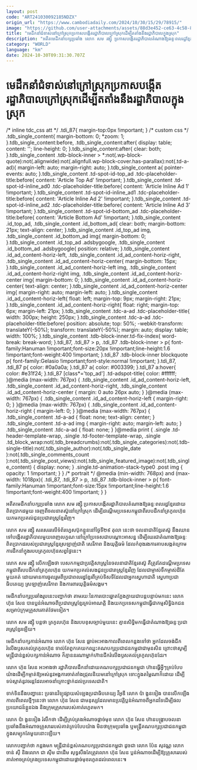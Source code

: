 ```yaml
---
layout: post
code: "ART241030092185NDZX"
origin_url: "https://www.cambodiadaily.com/2024/10/30/15/29/78915/"
image: "https://github.com/user-attachments/assets/88d3e452-ce63-4c58-860f-5d3d0d0f609d"
title: "មេដឹកនាំ​ជំទាស់​នៅ​ក្រៅ​ស្រុក​ប្រកាស​បង្កើត​រដ្ឋាភិបាល​ក្រៅ​ស្រុក​ដើម្បី​តតាំង​នឹង​រដ្ឋាភិបាល​ក្នុង​ស្រុក"
description: "អតីត​មេដឹកនាំ​បក្ស​ប្រឆាំង លោក សម រង្ស៊ី ប្រកាស​បង្កើត​រដ្ឋាភិបាល​តំណាង​ឱ្យ​ឆន្ទៈ​ពលរដ្ឋ​ខ្មែរ​ដោយ​ពិតប្រាកដ​មួយ ចេញពី​ចលនា​តស៊ូ​នៅ​ក្រៅ​ស្រុក ដើម្បី​ដណ្តើម​ប្រទេស​កម្ពុជា​ពី​របប​ដឹកនាំ​ត្រកូល​ហ៊ុន យក​មក​ប្រគល់​ជូន​ប្រជារាស្ត្រ​ខ្មែរ​វិញ។"
category: "WORLD"
language: "km"
date: 2024-10-30T09:31:30.707Z
---
```


# មេដឹកនាំ​ជំទាស់​នៅ​ក្រៅ​ស្រុក​ប្រកាស​បង្កើត​រដ្ឋាភិបាល​ក្រៅ​ស្រុក​ដើម្បី​តតាំង​នឹង​រដ្ឋាភិបាល​ក្នុង​ស្រុក

/\* inline tdc\_css att \*/ .tdi\_87{ margin-top:0px !important; } /\* custom css \*/ .tdb\_single\_content{ margin-bottom: 0; \*zoom: 1; }.tdb\_single\_content:before, .tdb\_single\_content:after{ display: table; content: ''; line-height: 0; }.tdb\_single\_content:after{ clear: both; }.tdb\_single\_content .tdb-block-inner > \*:not(.wp-block-quote):not(.alignwide):not(.alignfull.wp-block-cover.has-parallax):not(.td-a-ad){ margin-left: auto; margin-right: auto; }.tdb\_single\_content a{ pointer-events: auto; }.tdb\_single\_content .td-spot-id-top\_ad .tdc-placeholder-title:before{ content: 'Article Top Ad' !important; }.tdb\_single\_content .td-spot-id-inline\_ad0 .tdc-placeholder-title:before{ content: 'Article Inline Ad 1' !important; }.tdb\_single\_content .td-spot-id-inline\_ad1 .tdc-placeholder-title:before{ content: 'Article Inline Ad 2' !important; }.tdb\_single\_content .td-spot-id-inline\_ad2 .tdc-placeholder-title:before{ content: 'Article Inline Ad 3' !important; }.tdb\_single\_content .td-spot-id-bottom\_ad .tdc-placeholder-title:before{ content: 'Article Bottom Ad' !important; }.tdb\_single\_content .id\_top\_ad, .tdb\_single\_content .id\_bottom\_ad{ clear: both; margin-bottom: 21px; text-align: center; }.tdb\_single\_content .id\_top\_ad img, .tdb\_single\_content .id\_bottom\_ad img{ margin-bottom: 0; }.tdb\_single\_content .id\_top\_ad .adsbygoogle, .tdb\_single\_content .id\_bottom\_ad .adsbygoogle{ position: relative; }.tdb\_single\_content .id\_ad\_content-horiz-left, .tdb\_single\_content .id\_ad\_content-horiz-right, .tdb\_single\_content .id\_ad\_content-horiz-center{ margin-bottom: 15px; }.tdb\_single\_content .id\_ad\_content-horiz-left img, .tdb\_single\_content .id\_ad\_content-horiz-right img, .tdb\_single\_content .id\_ad\_content-horiz-center img{ margin-bottom: 0; }.tdb\_single\_content .id\_ad\_content-horiz-center{ text-align: center; }.tdb\_single\_content .id\_ad\_content-horiz-center img{ margin-right: auto; margin-left: auto; }.tdb\_single\_content .id\_ad\_content-horiz-left{ float: left; margin-top: 9px; margin-right: 21px; }.tdb\_single\_content .id\_ad\_content-horiz-right{ float: right; margin-top: 6px; margin-left: 21px; }.tdb\_single\_content .tdc-a-ad .tdc-placeholder-title{ width: 300px; height: 250px; }.tdb\_single\_content .tdc-a-ad .tdc-placeholder-title:before{ position: absolute; top: 50%; -webkit-transform: translateY(-50%); transform: translateY(-50%); margin: auto; display: table; width: 100%; }.tdb\_single\_content .tdb-block-inner.td-fix-index{ word-break: break-word; }.tdi\_87, .tdi\_87 > p, .tdi\_87 .tdb-block-inner > p{ font-family:Hanuman !important;font-size:20px !important;line-height:1.6 !important;font-weight:400 !important; }.tdi\_87 .tdb-block-inner blockquote p{ font-family:Gelasio !important;font-style:normal !important; }.tdi\_87, .tdi\_87 p{ color: #0a0a0a; }.tdi\_87 a{ color: #003399; }.tdi\_87 a:hover{ color: #e31f24; }.tdi\_87 \[class\*='top\_ad'\] .td-adspot-title{ color: #ffffff; }@media (max-width: 767px) { .tdb\_single\_content .id\_ad\_content-horiz-left, .tdb\_single\_content .id\_ad\_content-horiz-right, .tdb\_single\_content .id\_ad\_content-horiz-center { margin: 0 auto 26px auto; } }@media (max-width: 767px) { .tdb\_single\_content .id\_ad\_content-horiz-left { margin-right: 0; } }@media (max-width: 767px) { .tdb\_single\_content .id\_ad\_content-horiz-right { margin-left: 0; } }@media (max-width: 767px) { .tdb\_single\_content .td-a-ad { float: none; text-align: center; } .tdb\_single\_content .td-a-ad img { margin-right: auto; margin-left: auto; } .tdb\_single\_content .tdc-a-ad { float: none; } }@media print { .single .td-header-template-wrap, .single .td-footer-template-wrap, .single .td\_block\_wrap:not(.tdb\_breadcrumbs):not(.tdb\_single\_categories):not(.tdb-single-title):not(.tdb\_single\_author):not(.tdb\_single\_date ):not(.tdb\_single\_comments\_count ):not(.tdb\_single\_post\_views):not(.tdb\_single\_featured\_image):not(.tdb\_single\_content) { display: none; } .single.td-animation-stack-type0 .post img { opacity: 1 !important; } } /\* portrait \*/ @media (min-width: 768px) and (max-width: 1018px){ .tdi\_87, .tdi\_87 > p, .tdi\_87 .tdb-block-inner > p{ font-family:Hanuman !important;font-size:15px !important;line-height:1.6 !important;font-weight:400 !important; } }

អតីត​មេដឹកនាំ​បក្ស​ប្រឆាំង លោក សម រង្ស៊ី ប្រកាស​បង្កើត​រដ្ឋាភិបាល​តំណាង​ឱ្យ​ឆន្ទៈ​ពលរដ្ឋ​ខ្មែរ​ដោយ​ពិតប្រាកដ​មួយ ចេញពី​ចលនា​តស៊ូ​នៅ​ក្រៅ​ស្រុក ដើម្បី​ដណ្តើម​ប្រទេស​កម្ពុជា​ពី​របប​ដឹកនាំ​ត្រកូល​ហ៊ុន យក​មក​ប្រគល់​ជូន​ប្រជារាស្ត្រ​ខ្មែរ​វិញ។

លោក សម រង្ស៊ី សរសេរ​រលើ​ទំព័រ​ហ្វេសប៊ុក​ខ្លួន​នៅ​ថ្ងៃទី​២៩ តុលា នេះ​ថា ចលនា​ជាតិ​ខ្មែរ​តស៊ូ នឹង​ឈាន​ទៅ​បង្កើត​រដ្ឋាភិបាល​មួយ​ពេញ​លក្ខណៈ​នៅ​ក្រៅ​ប្រទេស​ជា​បណ្ដោះអាសន្ន ដើម្បី​ឈរ​ជា​តំណាង​ឱ្យ​ឆន្ទៈ​ពិតប្រាកដ​របស់​ប្រជារាស្ត្រ​ខ្មែរ​ស្រឡាញ់​ជាតិ សេរីភាព និង​យុត្តិធម៌ ដែល​កំពុង​រង​ការ​គាប​សង្កត់​ក្រោម​ការ​ដឹកនាំ​ក្នុង​របប​ត្រកូល​ហ៊ុន​សព្វថ្ងៃ​នេះ។

លោក សម រង្ស៊ី លើកឡើង​ថា បេសកកម្ម​ជា​ប្រវត្តិសាស្ត្រ​នៃ​ចលនា​ជាតិ​ខ្មែរ​តស៊ូ គឺ​ត្រូវតែ​ដណ្តើម​ប្រទេស​កម្ពុជា​ពី​របប​ដឹកនាំ​ត្រកូល​ហ៊ុន យក​មក​ប្រគល់​សង​ជូន​ប្រជារាស្ត្រ​ខ្មែរ​វិញ ដែល​ជា​ម្ចាស់​ទឹក​ម្ចាស់​ដី​តែ​មួយ​គត់ ដោយ​មាន​ការ​ចូលរួម​ពី​ប្រជាពលរដ្ឋ​ខ្មែរ​ពី​គ្រប់​ទិសទី​ដែល​ជា​អ្នក​ស្នេហា​ជាតិ ស្នេហា​ប្រជាធិបតេយ្យ ស្រឡាញ់​សេរីភាព និង​ការពារ​យុត្តិធម៌​សង្គម។

មេដឹកនាំ​បក្ស​ប្រឆាំង​រូប​នេះ​បញ្ជាក់​ថា តាមរយៈ​នៃ​ការ​បោះឆ្នោត​ក្លែងក្លាយ​ជា​បន្តបន្ទាប់​មក​នេះ លោក ហ៊ុន សែន បាន​ប្លន់​អំណាច​ពី​ប្រជារាស្ត្រ​ខ្មែរ​គ្រប់​អាណត្តិ និង​យក​ប្រទេស​កម្ពុជា​ធ្វើ​ជា​កម្មសិទ្ធិ​ឯកជន​សម្រាប់​ក្រុម​គ្រួសារ​គាត់​ថែម​ទៀត។

លោក សម រង្ស៊ី បន្ត​ថា ត្រកូល​ហ៊ុន និង​របប​ខុស​ច្បាប់​មួយ​នេះ គ្មាន​សិទ្ធិ​មក​ធ្វើ​ជា​តំណាង​ឱ្យ​ឆន្ទៈ​ប្រជារាស្ត្រ​ខ្មែរ​ឡើយ។

មេដឹកនាំ​បក្ស​កាន់​អំណាច លោក ហ៊ុន សែន ធ្លាប់​អះអាង​កាលពី​ពេល​កន្លង​ទៅ​ថា អ្នក​ដែល​ចង់​ជីក​រំលើង​ឫសគល់​ត្រកូល​ហ៊ុន ទាល់តែ​ពួកគេ​យក​ឈ្នះ​គណបក្ស​ប្រជាជន​កម្ពុជា​ជា​មុន​សិន ព្រោះ​ថា​សូម្បី​មន្ត្រី​ជាន់ខ្ពស់​បក្ស​កាន់​អំណាច ក៏​គ្មាន​នរណា​ម្នាក់​ហ៊ាន​ជីក​រំលើង​ឫសគល់​ត្រកូល​ហ៊ុន​ដែរ។

លោក ហ៊ុន សែន អះអាង​ថា រដ្ឋាភិបាល​ដឹកនាំ​ដោយ​គណបក្ស​ប្រជាជន​កម្ពុជា ហ៊ាន​ធ្វើ​អ្វីៗ​គ្រប់​បែប​យ៉ាង​ដើម្បី​កម្ចាត់​ឱ្យ​អស់​នូវ​អង្គការ​ចាត់តាំង​ជ្រុល​និយម​នៅ​ក្រៅ​ស្រុក ទោះ​ក្នុង​តម្លៃ​ណា​ក៏ដោយ ដើម្បី​ទប់ស្កាត់​នូវ​ចរន្ត​ដែល​អាច​នាំ​គ្រោះថ្នាក់​ដល់​ប្រទេស​ជាតិ។

ទាក់ទិន​នឹង​បញ្ហា​នេះ ប្រធាន​វិទ្យុ​ផ្សាយ​សំឡេង​ប្រជាធិបតេយ្យ វីអូឌី លោក ប៉ា ងួនទៀង បាន​លើកឡើង​កាលពី​ពេល​ថ្មីៗ​នេះ​ថា លោក ហ៊ុន សែន ជា​មនុស្ស​ដែល​មាន​ប្រវត្តិ​ប្លន់​អំណាច​ពី​អ្នក​ដទៃ​ដើម្បី​ផល​ប្រយោជន៍​ខ្លួនឯង និង​ក្រុម​គ្រួសារ​របស់​គាត់​រហូត​មក។

លោក ប៉ា ងួនទៀង រំលឹក​ថា ដើម្បី​គ្រប់គ្រង​អំណាច​ផ្ដាច់មុខ លោក ហ៊ុន សែន ហ៊ាន​បង្ក្រាប​ចលនា​ប្រឆាំង​នឹង​អំណាច​គ្រួសារ​របស់​គាត់​គ្រប់​បែប​យ៉ាង មិន​ថា​ក្រុម​ប្រឆាំង ឬ​មន្ត្រី​គណបក្ស​ប្រជាជន​កម្ពុជា​ក្នុង​សម្បុក​តែ​មួយ​នោះ​ឡើយ។

លោក​បញ្ជាក់​ថា កន្លង​មក មន្ត្រី​ជាន់ខ្ពស់​គណបក្ស​ប្រជាជន​កម្ពុជា ដូចជា លោក ប៉ែន សុវណ្ណ លោក ចាន់ ស៊ី និង​លោក ជា ស៊ីម ជាដើម សុទ្ធសឹងតែ​ត្រូវ​លោក ហ៊ុន សែន ប្លន់​អំណាច​ដើម្បី​ឱ្យ​គ្រួសារ​របស់​គាត់​អាច​គ្រប់គ្រង​ប្រទេស​កម្ពុជា​ដោយ​ផ្ដាច់មុខ​រហូត​ដល់​ពេលនេះ៕